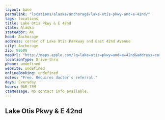 ```yaml
---
layout: base
permalink: "locations/alaska/anchorage/lake-otis-pkwy-and-e-42nd/"
tags: locations
title: Lake Otis Pkwy & E 42nd
state: Alaska
stateAbbr: AK
hood: Anchorage
address: corner of Lake Otis Parkway and East 42nd Avenue
city: Anchorage
zip: 99508
mapUrl: "http://maps.apple.com/?q=lake=otis=pkwy=and=e=42nd&address=corner+of+lake+otis+parkway+and+east+42nd+avenue,anchorage,alaska,99508"
locationType: Drive-thru
phone: undefined
website: undefined
onlineBooking: undefined
notes: "Free. Requires doctor's referral."
days: Everyday
hours: 9AM-7PM
ctaMessage: No contact info available.
---
```

## Lake Otis Pkwy & E 42nd